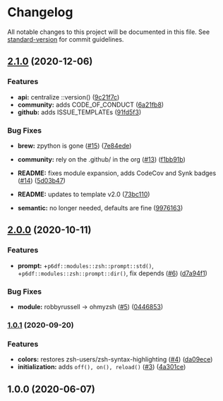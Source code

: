 # Changelog

All notable changes to this project will be documented in this file. See [standard-version](https://github.com/conventional-changelog/standard-version) for commit guidelines.

## [2.1.0](https://github.com/p6m7g8/p6df-zsh/compare/v2.0.0...v2.1.0) (2020-12-06)


### Features

* **api:** centralize ::version() ([9c21f7c](https://github.com/p6m7g8/p6df-zsh/commit/9c21f7c3426c82ed5fc39f5dbdf2dd393d5fa46a))
* **community:** adds CODE_OF_CONDUCT ([6a21fb8](https://github.com/p6m7g8/p6df-zsh/commit/6a21fb86d8924c2bb9dea1c0847ce376488501e7))
* **github:** adds ISSUE_TEMPLATEs ([91fd5f3](https://github.com/p6m7g8/p6df-zsh/commit/91fd5f3ca7962f9acbe3183fe02597da3742d1b8))


### Bug Fixes

* **brew:** zpython is gone ([#15](https://github.com/p6m7g8/p6df-zsh/issues/15)) ([7e84ede](https://github.com/p6m7g8/p6df-zsh/commit/7e84ede7001b5ee4e56d58cfe29c12f6e717070d))


* **community:** rely on the .github/ in the org ([#13](https://github.com/p6m7g8/p6df-zsh/issues/13)) ([f1bb91b](https://github.com/p6m7g8/p6df-zsh/commit/f1bb91b6a50a7d41feec2748ebb702b40416a93e))
* **README:** fixes module expansion, adds CodeCov and Synk badges ([#14](https://github.com/p6m7g8/p6df-zsh/issues/14)) ([5d03b47](https://github.com/p6m7g8/p6df-zsh/commit/5d03b4709d875c5c7485cbe1363cdc81fb0a584b))
* **README:** updates to template v2.0 ([73bc110](https://github.com/p6m7g8/p6df-zsh/commit/73bc1101285e2291ee948085d2064e493dc6ada6))
* **semantic:** no longer needed, defaults are fine ([9976163](https://github.com/p6m7g8/p6df-zsh/commit/9976163c960adbdb3c014c6959a34c7a3374bf74))

## [2.0.0](https://github.com/p6m7g8/p6df-zsh/compare/v1.0.1...v2.0.0) (2020-10-11)


### Features

* **prompt:** +`p6df::modules::zsh::prompt::std()`, +`p6df::modules::zsh::prompt::dir()`, fix depends ([#6](https://github.com/p6m7g8/p6df-zsh/issues/6)) ([d7a94f1](https://github.com/p6m7g8/p6df-zsh/commit/d7a94f11fd67edccef00e90cf897c8a8a2738a9e))


### Bug Fixes

* **module:** robbyrussell -> ohmyzsh ([#5](https://github.com/p6m7g8/p6df-zsh/issues/5)) ([0446853](https://github.com/p6m7g8/p6df-zsh/commit/0446853366bb6b5bc95d2df8fa6de29145f76ef0))

### [1.0.1](https://github.com/p6m7g8/p6df-zsh/compare/v1.0.0...v1.0.1) (2020-09-20)


### Features

* **colors:** restores zsh-users/zsh-syntax-highlighting ([#4](https://github.com/p6m7g8/p6df-zsh/issues/4)) ([da09ece](https://github.com/p6m7g8/p6df-zsh/commit/da09ece120e017618ac93cf59f85ef296399551c))
* **initialization:** adds `off(), on(), reload()` ([#3](https://github.com/p6m7g8/p6df-zsh/issues/3)) ([4a301ce](https://github.com/p6m7g8/p6df-zsh/commit/4a301cef2aeddf52c1a8beafc601b8e540107d84))

## 1.0.0 (2020-06-07)
